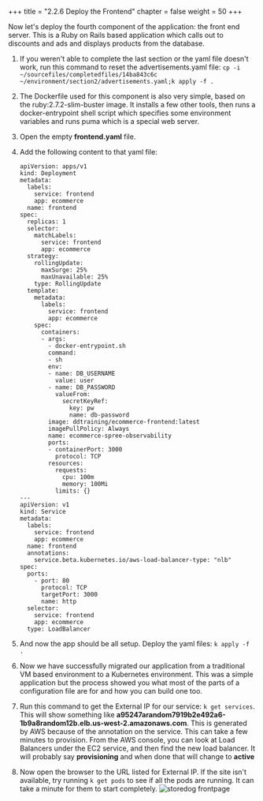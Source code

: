 +++
title = "2.2.6 Deploy the Frontend"
chapter = false
weight = 50
+++

Now let's deploy the fourth component of the application: the front end server. This is a Ruby on Rails based application which calls out to discounts and ads and displays products from the database. 

1.  If you weren't able to complete the last section or the yaml file doesn't work, run this command to reset the advertisements.yaml file: `cp -i ~/sourcefiles/completedfiles/14ba843c6c ~/environment/section2/advertisements.yaml;k apply -f .`
2.  The Dockerfile used for this component is also very simple, based on the ruby:2.7.2-slim-buster image. It installs a few other tools, then runs a docker-entrypoint shell script which specifies some environment variables and runs puma which is a special web server. 
3.  Open the empty **frontend.yaml** file.
4.  Add the following content to that yaml file:
        
        apiVersion: apps/v1
        kind: Deployment
        metadata:
          labels:
            service: frontend
            app: ecommerce
          name: frontend
        spec:
          replicas: 1
          selector:
            matchLabels:
              service: frontend
              app: ecommerce
          strategy:
            rollingUpdate:
              maxSurge: 25%
              maxUnavailable: 25%
            type: RollingUpdate
          template:
            metadata:
              labels:
                service: frontend
                app: ecommerce
            spec:
              containers:
              - args:
                - docker-entrypoint.sh
                command:
                - sh
                env:
                - name: DB_USERNAME
                  value: user
                - name: DB_PASSWORD
                  valueFrom:
                    secretKeyRef:
                      key: pw
                      name: db-password
                image: ddtraining/ecommerce-frontend:latest
                imagePullPolicy: Always
                name: ecommerce-spree-observability
                ports:
                - containerPort: 3000
                  protocol: TCP
                resources:
                  requests:
                    cpu: 100m
                    memory: 100Mi
                  limits: {}
        ---
        apiVersion: v1
        kind: Service
        metadata:
          labels:
            service: frontend
            app: ecommerce
          name: frontend
          annotations:
            service.beta.kubernetes.io/aws-load-balancer-type: "nlb"  
        spec:
          ports:
            - port: 80
              protocol: TCP
              targetPort: 3000
              name: http
          selector:
            service: frontend
            app: ecommerce
          type: LoadBalancer
5.  And now the app should be all setup. Deploy the yaml files: `k apply -f .`
6.  Now we have successfully migrated our application from a traditional VM based environment to a Kubernetes environment. This was a simple application but the process showed you what most of the parts of a configuration file are for and how you can build one too. 
7.  Run this command to get the External IP for our service: `k get services`. This will show something like **a95247arandom7919b2e492a6-1b9a8random12b.elb.us-west-2.amazonaws.com**. This is generated by AWS because of the annotation on the service. This can take a few minutes to provision. From the AWS console, you can look at Load Balancers under the EC2 service, and then find the new load balancer. It will probably say **provisioning** and when done that will change to **active**
8.  Now open the browser to the URL listed for External IP. If the site isn't available, try running `k get pods` to see if all the pods are running. It can take a minute for them to start completely. ![storedog frontpage](/images/dd-storedog-frontpage.png)


